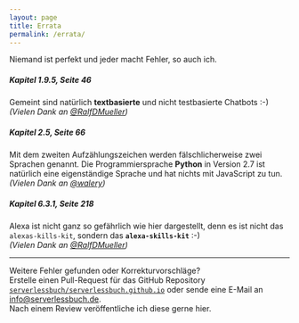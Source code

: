 ```yaml
---
layout: page
title: Errata
permalink: /errata/
---
```


Niemand ist perfekt und jeder macht Fehler, so auch ich.

##### Kapitel 1.9.5, Seite 46

Gemeint sind natürlich **textbasierte** und nicht testbasierte Chatbots :-)  
_(Vielen Dank an [@RalfDMueller](https://twitter.com/RalfDMueller))_

##### Kapitel 2.5, Seite 66

Mit dem zweiten Aufzählungszeichen werden fälschlicherweise zwei Sprachen genannt.
Die Programmiersprache **Python** in Version 2.7 ist natürlich eine eigenständige Sprache und hat nichts mit JavaScript zu tun.  
_(Vielen Dank an [@walery](https://twitter.com/walery))_

##### Kapitel 6.3.1, Seite 218

Alexa ist nicht ganz so gefährlich wie hier dargestellt, denn es ist nicht das `alexas-kills-kit`, sondern das **`alexa-skills-kit`** :-)  
_(Vielen Dank an [@RalfDMueller](https://twitter.com/RalfDMueller))_

---

Weitere Fehler gefunden oder Korrekturvorschläge?  
Erstelle einen Pull-Request für das GitHub Repository [`serverlessbuch/serverlessbuch.github.io`](https://github.com/serverlessbuch/serverlessbuch.github.io)
oder sende eine E-Mail an [info@serverlessbuch.de](mailto:info@serverlessbuch.de).  
Nach einem Review veröffentliche ich diese gerne hier.
